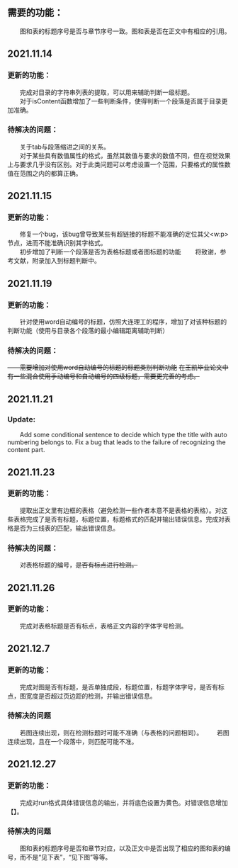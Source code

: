 ## 需要的功能：
&emsp;&emsp;图和表的标题序号是否与章节序号一致。图和表是否在正文中有相应的引用。
## 2021.11.14
### 更新的功能：
&emsp;&emsp;完成对目录的字符串列表的提取，可以用来辅助判断一级标题。  
&emsp;&emsp;对于isContent函数增加了一些判断条件，使得判断一个段落是否属于目录更加准确。  
### 待解决的问题：
&emsp;&emsp;关于tab与段落缩进之间的关系。  
&emsp;&emsp;对于某些具有数值属性的格式，虽然其数值与要求的数值不同，但在视觉效果上与要求几乎没有区别。对于此类问题可以考虑设置一个范围，只要格式的属性数值在范围之内的都算正确。
## 2021.11.15
### 更新的功能：
&emsp;&emsp;修复一个bug，该bug曾导致某些有超链接的标题不能准确的定位其父\<w:p>节点，进而不能准确识别其字格式。  
&emsp;&emsp;初步增加了判断一个段落是否为表格标题或者图标题的功能
&emsp;&emsp;将致谢，参考文献，附录加入到标题判断中。
## 2021.11.19
### 更新的功能：
&emsp;&emsp;针对使用word自动编号的标题，仿照大连理工的程序，增加了对该种标题的判断功能（使用与目录各个段落的最小编辑距离辅助判断）
### 待解决的问题：
~~&emsp;&emsp;需要增加对使用word自动编号的标题的标题类别判断功能~~
~~在王凯毕业论文中有一些混合使用手动编号和自动编号的四级标题，需要更完善的考虑。~~

## 2021.11.21
### Update:
&emsp;&emsp;Add some conditional sentence to decide which type the title with auto numbering
belongs to. Fix a bug that leads to the failure of recognizing the content part.

## 2021.11.23
### 更新的功能：
&emsp;&emsp;提取出正文里有边框的表格（避免检测一些作者本意不是表格的表格）。对这些表格完成了是否有标题，标题位置，标题格式的匹配并输出错误信息。完成对表格是否为三线表的匹配，输出错误信息。
### 待解决的问题：
&emsp;&emsp;对表格标题的编号，~~是否有标点进行检测。~~

## 2021.11.26
### 更新的功能：
&emsp;&emsp;完成对表格标题是否有标点，表格正文内容的字体字号检测。

## 2021.12.7
### 更新的功能：
&emsp;&emsp;完成对图是否有标题，是否单独成段，标题位置，标题字体字号，是否有标点，图宽度是否超过页边距的检测，并输出错误信息。  
### 待解决的问题
&emsp;&emsp;若图连续出现，则在检测标题时可能不准确（与表格的问题相同）。
&emsp;&emsp;若图连续出现，且在一个段落中，则匹配可能不准。

## 2021.12.27
### 更新的功能：
&emsp;&emsp;完成对run格式具体错误信息的输出，并将底色设置为黄色。对错误信息增加【】。
### 待解决的问题
&emsp;&emsp;图和表的标题序号是否和章节对应，以及正文中是否出现了相应的图和表的编号，而不是“见下表”，“见下图”等等。